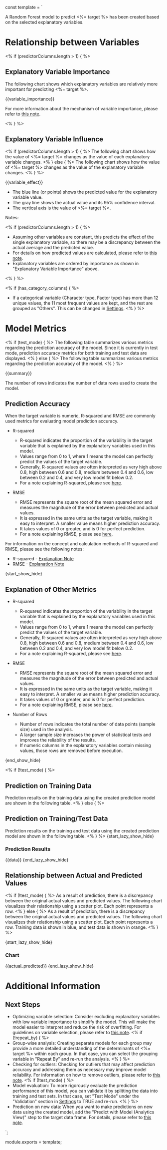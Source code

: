 const template =
`

A Random Forest model to predict <%= target %> has been created based on the selected explanatory variables.

# Relationship between Variables

<% if (predictorColumns.length > 1) { %>
## Explanatory Variable Importance

The following chart shows which explanatory variables are relatively more important for predicting <%= target %>.

{{variable_importance}}

For more information about the mechanism of variable importance, please refer to [this note](https://exploratory.io/note/exploratory/dLm5rwn5).

<% } %>

## Explanatory Variable Influence

<% if (predictorColumns.length > 1) { %>
The following chart shows how the value of <%= target %> changes as the value of each explanatory variable changes.
<% } else { %>
The following chart shows how the value of <%= target %> changes as the value of the explanatory variable changes.
<% } %>

{{variable_effect}}

* The blue line (or points) shows the predicted value for the explanatory variable value.
* The gray line shows the actual value and its 95% confidence interval.
* The vertical axis is the value of <%= target %>.

Notes:

<% if (predictorColumns.length > 1) { %>

* Assuming other variables are constant, this predicts the effect of the single explanatory variable, so there may be a discrepancy between the actual average and the predicted value.
* For details on how predicted values are calculated, please refer to [this note](https://exploratory.io/note/exploratory/Sbd0LDU6).
* Explanatory variables are ordered by importance as shown in "Explanatory Variable Importance" above.

<% } %>

<% if (has_category_columns) { %>
* If a categorical variable (Character type, Factor type) has more than 12 unique values, the 11 most frequent values are kept, and the rest are grouped as "Others". This can be changed in [Settings](//analytics/settings/max_categories_for_factor).
<% } %>

# Model Metrics

 <% if (test_mode) { %>
 The following table summarizes various metrics regarding the prediction accuracy of the model. Since it is currently in test mode, prediction accuracy metrics for both training and test data are displayed.
 <% } else { %>
 The following table summarizes various metrics regarding the prediction accuracy of the model.
 <% } %>

 {{summary}}

 The number of rows indicates the number of data rows used to create the model.

## Prediction Accuracy

When the target variable is numeric, R-squared and RMSE are commonly used metrics for evaluating model prediction accuracy.

* R-squared
  * R-squared indicates the proportion of the variability in the target variable that is explained by the explanatory variables used in this model.
  * Values range from 0 to 1, where 1 means the model can perfectly predict the values of the target variable.
  * Generally, R-squared values are often interpreted as very high above 0.8, high between 0.6 and 0.8, medium between 0.4 and 0.6, low between 0.2 and 0.4, and very low model fit below 0.2.
  * For a note explaining R-squared, please see [here](https://exploratory.io/note/exploratory/R2-zVj7AqB3).

* RMSE
  * RMSE represents the square root of the mean squared error and measures the magnitude of the error between predicted and actual values.
  * It is expressed in the same units as the target variable, making it easy to interpret. A smaller value means higher prediction accuracy.
  * It takes values of 0 or greater, and is 0 for perfect prediction.
  * For a note explaining RMSE, please see [here](https://exploratory.io/note/exploratory/RMSE-DjQ0KQd5).


For information on the concept and calculation methods of R-squared and RMSE, please see the following notes:

* R-squared - [Explanation Note](https://exploratory.io/note/exploratory/R2-zVj7AqB3)
* RMSE - [Explanation Note](https://exploratory.io/note/exploratory/RMSE-DjQ0KQd5)



{start_show_hide}
## Explanation of Other Metrics

* R-squared
  * R-squared indicates the proportion of the variability in the target variable that is explained by the explanatory variables used in this model.
  * Values range from 0 to 1, where 1 means the model can perfectly predict the values of the target variable.
  * Generally, R-squared values are often interpreted as very high above 0.8, high between 0.6 and 0.8, medium between 0.4 and 0.6, low between 0.2 and 0.4, and very low model fit below 0.2.
  * For a note explaining R-squared, please see [here](https://exploratory.io/note/exploratory/R2-zVj7AqB3).

* RMSE
  * RMSE represents the square root of the mean squared error and measures the magnitude of the error between predicted and actual values.
  * It is expressed in the same units as the target variable, making it easy to interpret. A smaller value means higher prediction accuracy.
  * It takes values of 0 or greater, and is 0 for perfect prediction.
  * For a note explaining RMSE, please see [here](https://exploratory.io/note/exploratory/RMSE-DjQ0KQd5).

* Number of Rows
  * Number of rows indicates the total number of data points (sample size) used in the analysis.
  * A larger sample size increases the power of statistical tests and improves the reliability of the results.
  * If numeric columns in the explanatory variables contain missing values, those rows are removed before execution.

{end_show_hide}

<% if (!test_mode) { %>
## Prediction on Training Data
Prediction results on the training data using the created prediction model are shown in the following table.
<% } else { %>
## Prediction on Training/Test Data
Prediction results on the training and test data using the created prediction model are shown in the following table.
<% } %>
{start_lazy_show_hide}
### Prediction Results
{{data}}
{end_lazy_show_hide}

## Relationship between Actual and Predicted Values

<% if (!test_mode) { %>
As a result of prediction, there is a discrepancy between the original actual values and predicted values. The following chart visualizes their relationship using a scatter plot. Each point represents a row.
<% } else { %>
As a result of prediction, there is a discrepancy between the original actual values and predicted values. The following chart visualizes their relationship using a scatter plot. Each point represents a row. Training data is shown in blue, and test data is shown in orange.
<% } %>

{start_lazy_show_hide}
### Chart
{{actual_predicted}}
{end_lazy_show_hide}

# Additional Information

## Next Steps

* Optimizing variable selection: Consider excluding explanatory variables with low variable importance to simplify the model. This will make the model easier to interpret and reduce the risk of overfitting. For guidelines on variable selection, please refer to [this note](https://exploratory.io/note/exploratory/SWF4cTx8).
<% if (!repeat_by) { %>
* Group-wise analysis: Creating separate models for each group may provide a more detailed understanding of the determinants of <%= target %> within each group. In that case, you can select the grouping variable in "Repeat By" and re-run the analysis.
<% } %>
* Checking for outliers: Checking for outliers that may affect prediction accuracy and addressing them as necessary may improve model reliability. For information on how to remove outliers, please refer to [this note](https://exploratory.io/note/exploratory/Eep7kip3).
<% if (!test_mode) { %>
* Model evaluation: To more rigorously evaluate the prediction performance of this model, you can validate it by splitting the data into training and test sets. In that case, set "Test Mode" under the "Validation" section in [Settings](//analytics/settings/test_mode) to TRUE and re-run.
<% } %>
* Prediction on new data: When you want to make predictions on new data using the created model, add the "Predict with Model (Analytics View)" step to the target data frame. For details, please refer to [this note](https://exploratory.io/note/exploratory/AAI3Mle3).

`;

module.exports = template; 